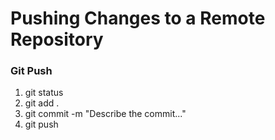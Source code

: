 # Pushing Changes to a Remote Repository

### Git Push
1. git status
2. git add .
3. git commit -m "Describe the commit..."
4. git push